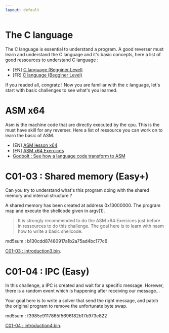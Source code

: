```yaml
---
layout: default
---
```


# The C language

The C language is essential to understand a program.
A good reverser must learn and understand the C language and it's basic concepts, here a list of good ressources to understand C language : 

- [EN] [C language (Begginer Level)](https://www.w3schools.com/c/)
- [FR] [C language (Begginer Level)](https://openclassrooms.com/fr/courses/19980-apprenez-a-programmer-en-c)

If you readed all, congratz ! 
Now you are familiar with the c language, let's start with basic challenges to see what's you learned.

# ASM x64

Asm is the machine code that are directly executed by the cpu.
This is the must have skill for any reverser. 
Here a list of ressource you can work on to learn the basic of ASM.

- [EN] [ASM lesson x64](https://web.stanford.edu/class/cs107/guide/x86-64.html)
- [EN] [ASM x64 Exercices](https://github.com/yds12/x64-roadmap)
- [Godbolt : See how a language code transform to ASM](https://godbolt.org/)

# C01-03 : Shared memory (Easy+)

Can you try to understand what's this program doing with the shared memory and internal structure ? 

A shared memory has been created at address 0x13000000. The program map and execute the shellcode given in argv[1].

> It is strongly recommended to do the ASM x64 Exercices just before in ressources to do this challenge. The goal here is to learn with nasm how to write a basic shellcode.

md5sum : b130cdd87480917a1b2a75ad4bc177c6

[C01-03 : introduction3.bin](/assets/module/c01/03/introduction3.bin).

# C01-04 : IPC (Easy)

In this challenge, a IPC is created and wait for a specific message.
Horewer, there is a random event which is happening after receiving our message...

Your goal here is to write a solver that send the right message, and patch the original program to remove the unfortunate byte swap. 

md5sum : f3985e9117865f5696182b17b973e822

[C01-04 : introduction4.bin](/assets/module/c01/04/introduction4.bin).
